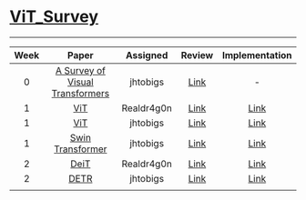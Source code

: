 # [ViT_Survey](https://www.notion.so/ViT-Study-520e8fcd8b524ab39c331cce826889a1)
---
| Week |                                                          Paper                                                          |  Assigned  |                                                  Review                                                  |                                   Implementation                                   |
|:----:|:-----------------------------------------------------------------------------------------------------------------------:|:----------:|:--------------------------------------------------------------------------------------------------------:|:----------------------------------------------------------------------------------:|
|   0  | [A Survey of Visual Transformers](https://arxiv.org/pdf/2111.06091.pdf) | jhtobigs | [Link](https://jhtobigs.oopy.io/documents/vitsurvey) |     -    |
|   1  | [ViT](https://arxiv.org/pdf/2010.11929.pdf) | Realdr4g0n | [Link](https://exultant-pigment-092.notion.site/ViT-Vision-Transformer-dcde87763f524904bd3b99558ab7400a) |     [Link](https://github.com/jhtobigs/ViT_Survey/blob/main/vanilla_vit/ViT.py)    |
|   1  | [ViT](https://arxiv.org/pdf/2010.11929.pdf) |  jhtobigs  |                                [Link](https://jhtobigs.oopy.io/vit_review)                               |        [Link](https://github.com/jhtobigs/ViT_Survey/blob/main/model/vit.py)       |
|   1  |    [Swin Transformer](https://arxiv.org/pdf/2103.14030v1.pdf)    |  jhtobigs  |                               [Link](https://jhtobigs.oopy.io/swin_review)                               | [Link](https://github.com/jhtobigs/ViT_Survey/blob/main/model/swin_transformer.py) |
|   2  |    [DeiT](https://arxiv.org/pdf/2012.12877.pdf)  |  Realdr4g0n  |  [Link](https://www.notion.so/DeIT-Data-efficient-Image-Transformer-50e04d56e8154fbaa8d59007277cfa1a)  | [Link](https://github.com/jhtobigs/ViT_Survey/blob/main/DeiT/deit.py)                                                      |
|   2  |    [DETR](https://arxiv.org/abs/2005.12872)      |  jhtobigs    |  [Link](https://jhtobigs.oopy.io/detr)     |         [Link](https://github.com/jhtobigs/ViT_Survey/blob/main/model/detr.py)      |
|      |                                                                                                                         |            |                                                                                                          |                                                                                    |
